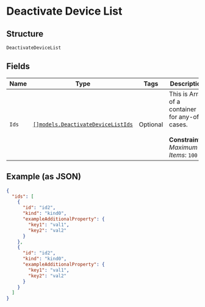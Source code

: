 
# Deactivate Device List

## Structure

`DeactivateDeviceList`

## Fields

| Name | Type | Tags | Description |
|  --- | --- | --- | --- |
| `Ids` | [`[]models.DeactivateDeviceListIds`](../../doc/models/containers/deactivate-device-list-ids.md) | Optional | This is Array of a container for any-of cases.<br><br>**Constraints**: *Maximum Items*: `100` |

## Example (as JSON)

```json
{
  "ids": [
    {
      "id": "id2",
      "kind": "kind0",
      "exampleAdditionalProperty": {
        "key1": "val1",
        "key2": "val2"
      }
    },
    {
      "id": "id2",
      "kind": "kind0",
      "exampleAdditionalProperty": {
        "key1": "val1",
        "key2": "val2"
      }
    }
  ]
}
```

